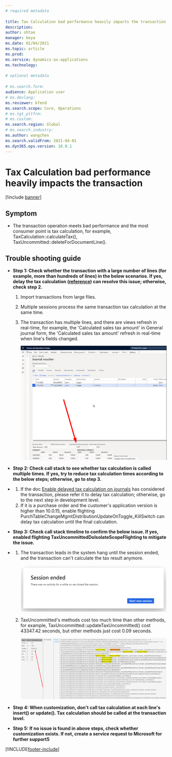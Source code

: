 ```yaml
---
# required metadata

title: Tax Calculation bad performance heavily impacts the transaction
description:
author: shtao
manager: beya
ms.date: 02/04/2021
ms.topic: article
ms.prod: 
ms.service: dynamics-ax-applications
ms.technology: 

# optional metadata

# ms.search.form:
audience: Application user
# ms.devlang: 
ms.reviewer: kfend
ms.search.scope: Core, Operations
# ms.tgt_pltfrm: 
# ms.custom: 
ms.search.region: Global
# ms.search.industry: 
ms.author: wangchen
ms.search.validFrom: 2021-04-01
ms.dyn365.ops.version: 10.0.1
---
```




# Tax Calculation bad performance heavily impacts the transaction

[!include [banner](../includes/banner.md)]

## **Symptom**

- The transaction operation meets bad performance and the most consumer point is tax calculation, for example, TaxCalculation::calculateTax(), TaxUncommitted::deleteForDocumentLine().

 

## **Trouble shooting guide**

- **Step 1: Check whether the transaction with a large number of lines (for example, more than hundreds of lines) in the below scenarios. If yes, delay the tax calculation ([reference](https://docs.microsoft.com/en-us/dynamics365/finance/general-ledger/enable-delayed-tax-calculation)) can resolve this issue; otherwise, check step 2.**

  1. Import transactions from large files.

  2. Multiple sessions process the same transaction tax calculation at the same time.

  3. The transaction has multiple lines, and there are views refresh in real-time, for example, the 'Calculated sales tax amount' in General journal form, the 'Calculated sales tax amount' refresh in real-time when line's fields changed.

     [![Direct taxes (tab)](./media/tax-calculation-bad-performance-impacts-transaction-Picture1.png)](./media/tax-calculation-bad-performance-impacts-transaction-Picture1.png)

- **Step 2: Check call stack to see whether tax calculation is called multiple times. If yes, try to reduce tax calculation times according to the below steps; otherwise, go to step 3.**

- 1. If the doc [Enable delayed tax calculation on journals](https://docs.microsoft.com/en-us/dynamics365/finance/general-ledger/enable-delayed-tax-calculation) has considered the transaction, please refer it to delay tax calculation; otherwise, go to the next step in development level.
  2. If it is a purchase order and the customer's application version is higher than 10.0.15, enable flighting PurchTableChangeMgmtDistributionUpdateOnToggle_KillSwitch can delay tax calculation until the final calculation.

- **Step 3: Check call stack timeline to confirm the below issue. If yes, enabled flighting TaxUncommittedDoIsolateScopeFlighting to mitigate the issue.**

- 1. The transaction leads in the system hang until the session ended, and the transaction can't calculate the tax result anymore.

     [![Direct taxes (tab)](./media/tax-calculation-bad-performance-impacts-transaction-Picture2.png)](./media/tax-calculation-bad-performance-impacts-transaction-Picture2.png)

  2. TaxUncommitted's methods cost too much time than other methods, for example, TaxUncommitted::updateTaxUncommitted() cost 43347.42 seconds, but other methods just cost 0.09 seconds.

     [![Direct taxes (tab)](./media/tax-calculation-bad-performance-impacts-transaction-Picture3.png)](./media/tax-calculation-bad-performance-impacts-transaction-Picture3.png)

- **Step 4: When customization, don't call tax calculation at each line's insert() or update(). Tax calculation should be called at the transaction level.**

- **Step 5: If no issue is found in above steps, check whether customization exists. If not, create a service request to Microsoft for further support5**



[!INCLUDE[footer-include](../../includes/footer-banner.md)]
